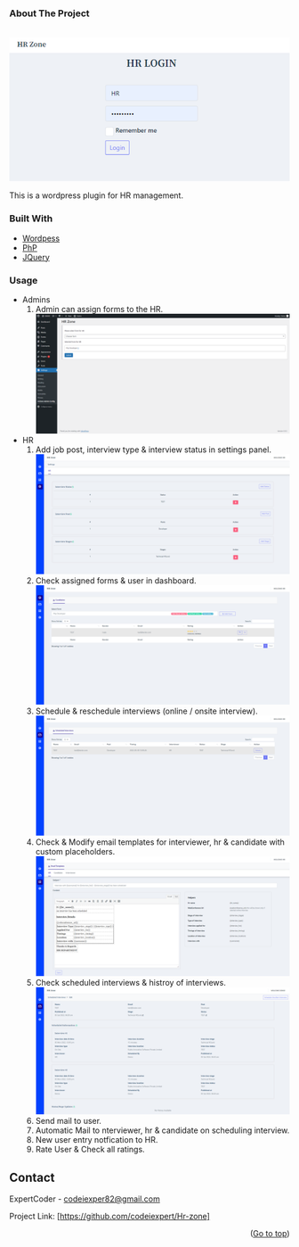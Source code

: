 <div id="top"></div>

### About The Project
<br>

<img src="screenshots/login.png" alt="Login">

This is a wordpress plugin for HR management.

### Built With

* [Wordpess](https://wordpress.org/)
* [PhP](https://www.php.net/)
* [JQuery](https://jquery.com)


### Usage

* Admins
    1. Admin can assign forms to the HR.
        <img src="screenshots/admin-settings.png" alt="Admin Settings">
* HR
    1. Add job post, interview type & interview status in settings panel.
        <img src="screenshots/interview-settings.png" alt="HR Settings"><br>
    2. Check assigned forms & user in dashboard.
        <img src="screenshots/dashboard.png" alt="Dashaboard"><br>
    3. Schedule & reschedule interviews (online / onsite interview).
        <img src="screenshots/scheduled-interviews.png" alt="scheduled-interviews"><br>
    4. Check & Modify email templates for interviewer, hr & candidate with custom placeholders.
        <img src="screenshots/email-templates.png" alt="scheduled-interviews"><br>
    5. Check scheduled interviews & histroy of interviews.
        <img src="screenshots/history.png" alt="scheduled-interviews"><br>
    6. Send mail to user.<br>
    7. Automatic Mail to nterviewer, hr & candidate on scheduling interview.<br>
    8. New user entry notfication to HR.<br>
    9. Rate User & Check all ratings.

## Contact

ExpertCoder - codeiexper82@gmail.com

Project Link: [https://github.com/codeiexpert/Hr-zone]

<p align="right">(<a href="#top">Go to top</a>)</p>




